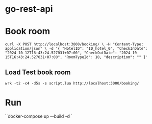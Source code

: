 # go-rest-api

# Book room
``curl -X POST http://localhost:3000/booking/ \
-H "Content-Type: application/json" \
-d '{
"HotelID": "ID_hotel_0",
"CheckInDate": "2024-10-12T16:43:24.527031+07:00",
"CheckOutDate": "2024-10-15T16:43:24.527031+07:00",
"RoomTypeId": 10,
"description": ""
}'
``
## Load Test book room
``wrk -t2 -c4 -d5s -s script.lua http://localhost:3000/booking/``

# Run 
``docker-compose up --build -d `